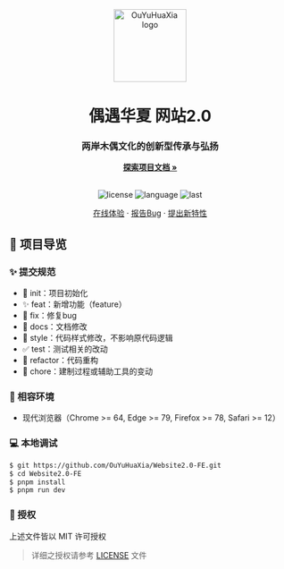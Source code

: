 <div align="center">
  <img width="130" src="https://github.com/OuYuHuaXia.png" alt="OuYuHuaXia logo">
  <h1 align="center">偶遇华夏 网站2.0</h1>
  <h3>两岸木偶文化的创新型传承与弘扬</h3>
  <a href="https://github.com/OuYuHuaXia/Website2.0-FE"><strong>探索项目文档 »</strong></a>
  <br />
  <br />

![license](https://img.shields.io/github/license/OuYuHuaXia/Website2.0-FE)
![language](https://img.shields.io/github/languages/top/OuYuHuaXia/Website2.0-FE)
![last](https://img.shields.io/github/last-commit/OuYuHuaXia/Website2.0-FE)

<a href="https://zhiyinhuaxia.vercel.app" target="_blank">在线体验</a>
·
<a href="https://github.com/OuYuHuaXia/Website2.0-FE/issues">报告Bug</a>
·
<a href="https://github.com/OuYuHuaXia/Website2.0-FE/issues">提出新特性</a>

</div>

## 🔖 项目导览

### ✨ 提交规范

- 🎉 init：项目初始化
- ✨ feat：新增功能（feature）
- 🐞 fix：修复bug
- 📃 docs：文档修改
- 🌈 style：代码样式修改，不影响原代码逻辑
- ✅ test：测试相关的改动
- 🔨 refactor：代码重构
- 🔧 chore：建制过程或辅助工具的变动

### 🎯 相容环境

- 现代浏览器（Chrome >= 64, Edge >= 79, Firefox >= 78, Safari >= 12）

### 💻 本地调试

```bash
$ git https://github.com/OuYuHuaXia/Website2.0-FE.git
$ cd Website2.0-FE
$ pnpm install
$ pnpm run dev
```

### 📝 授权

上述文件皆以 MIT 许可授权

> 详细之授权请参考 [LICENSE](LICENSE) 文件
